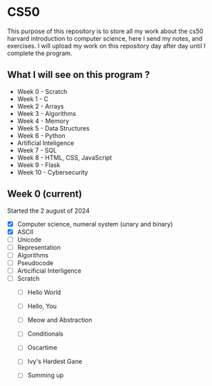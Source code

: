 # CS50 

This purpose of this repository is to store all my work about the cs50 harvard introduction to computer science, here I send my notes, and exercises. I will upload my work on this repository day after day until I complete the program.

## What I will see on this program ?

* Week 0 - Scratch 
* Week 1 - C
* Week 2 - Arrays
* Week 3 - Algorithms
* Week 4 - Memory   
* Week 5 - Data Structures
* Week 6 - Python
* Artificial Inteligence
* Week 7 - SQL
* Week 8 - HTML, CSS, JavaScript
* Week 9 - Flask
* Week 10 - Cybersecurity

## Week 0 (current)

Started the 2 august of 2024

- [x] Computer science, numeral system (unary and binary) 
- [X] ASCII
- [ ] Unicode
- [ ] Representation
- [ ] Algorithms
- [ ] Pseudocode
- [ ] Articificial Interligence
- [ ] Scratch
	* [ ] Hello World
	* [ ] Hello, You
	* [ ] Meow and Abstraction
	* [ ] Conditionals
	* [ ] Oscartime
	* [ ] Ivy's Hardest Gane
	* [ ] Summing up

